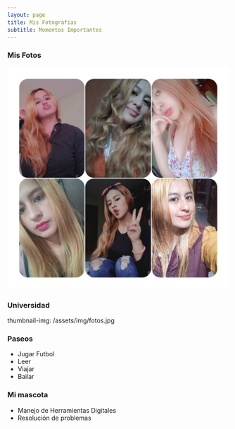 ```yaml
---
layout: page
title: Mis Fotografías 
subtitle: Momentos Importantes  
---
```


### Mis Fotos
<img src="/assets/img/fotos.jpg"> 


### Universidad
thumbnail-img: /assets/img/fotos.jpg

### Paseos
<ul>
<li>Jugar Futbol </li>
<li>Leer</li>
<li>Viajar</li>
<li>Bailar</li>
</ul>

### Mi mascota
<ul>
<li>Manejo de Herramientas Digitales</li>
<li>Resolución de problemas</li>
</ul>



